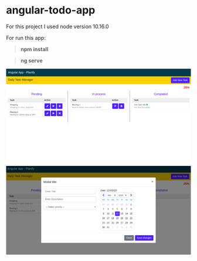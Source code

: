 # angular-todo-app

For this project I used node version 10.16.0

For run this app:
> **npm install** 

> **ng serve**


<!-- this is react app for tree view. -->

![](src/assets/home-screen.png)

![](src/assets/add-screen.png)
